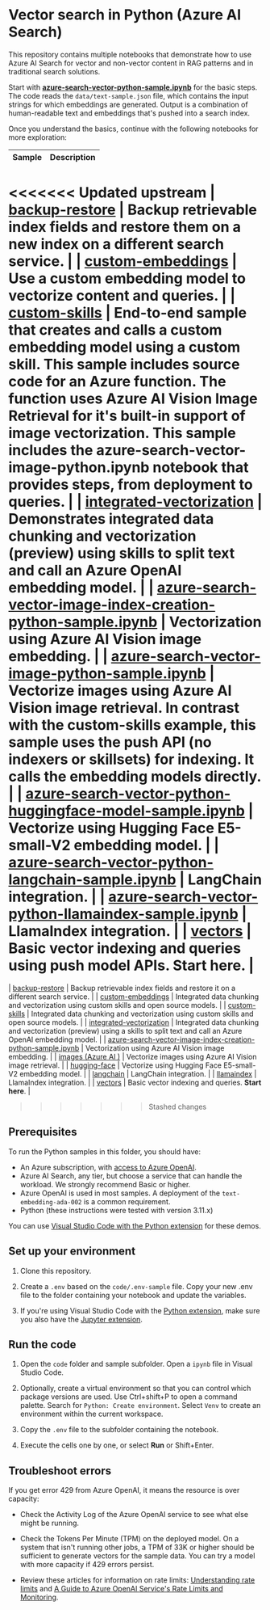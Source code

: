 # Vector search in Python (Azure AI Search)

This repository contains multiple notebooks that demonstrate how to use Azure AI Search for vector and non-vector content in RAG patterns and in traditional search solutions.

Start with [**azure-search-vector-python-sample.ipynb**](code/azure-search-vector-python-sample.ipynb) for the basic steps. The code reads the `data/text-sample.json` file, which contains the input strings for which embeddings are generated. Output is a combination of human-readable text and embeddings that's pushed into a search index.

<!-- ![Python Vector Video](https://github.com/Azure/azure-search-vector-samples/blob/main/demo-python/data/images/python-vector-video.gif?raw=true) -->

Once you understand the basics, continue with the following notebooks for more exploration:

| Sample | Description |
|--------|-------------|
<<<<<<< Updated upstream
| [backup-restore](./code/index-backup-restore/azure-search-backup-and-restore.ipynb) | Backup retrievable index fields and restore them on a new index on a different search service. |
| [custom-embeddings](./code/custom-embeddings/azure-search-custom-vectorization-sample.ipynb) | Use a custom embedding model to vectorize content and queries. |
| [custom-skills](./code/custom-embeddings/azure-search-custom-vectorization-sample.ipynb) | End-to-end sample that creates and calls a custom embedding model using a custom skill. This sample includes source code for an Azure function. The function uses Azure AI Vision Image Retrieval for it's built-in support of image vectorization. This sample includes the azure-search-vector-image-python.ipynb notebook that provides steps, from deployment to queries. |
| [integrated-vectorization](./code/integrated-vectorization/azure-search-integrated-vectorization-sample.ipynb) | Demonstrates integrated data chunking and vectorization (preview) using skills to split text and call an Azure OpenAI embedding model. |
| [azure-search-vector-image-index-creation-python-sample.ipynb](./code/azure-search-vector-image-index-creation-python-sample.ipynb) | Vectorization using Azure AI Vision image embedding. |
| [azure-search-vector-image-python-sample.ipynb](./code/azure-search-vector-image-python-sample.ipynb)  | Vectorize images using Azure AI Vision image retrieval. In contrast with the custom-skills example, this sample uses the push API (no indexers or skillsets) for indexing. It calls the embedding models directly. |
| [azure-search-vector-python-huggingface-model-sample.ipynb](./code/azure-search-vector-python-huggingface-model-sample.ipynb)  | Vectorize using Hugging Face E5-small-V2 embedding model. |
| [azure-search-vector-python-langchain-sample.ipynb](./code/langchain/azure-search-vector-python-langchain-sample.ipynb) | LangChain integration. |
| [azure-search-vector-python-llamaindex-sample.ipynb](./code/azure-search-vector-python-llamaindex-sample.ipynb) | LlamaIndex integration. |
| [vectors](./code/azure-search-vector-python-sample.ipynb) | Basic vector indexing and queries using push model APIs. **Start here**. |
=======
| [backup-restore](./code/index-backup-restore/azure-search-backup-and-restore.ipynb) | Backup retrievable index fields and restore it on a different search service. |
| [custom-embeddings](./code/custom-embeddings/azure-search-custom-vectorization-sample.ipynb) | Integrated data chunking and vectorization using custom skills and open source models. |
| [custom-skills](./code/custom-embeddings/azure-search-custom-vectorization-sample.ipynb) | Integrated data chunking and vectorization using custom skills and open source models. |
| [integrated-vectorization](./code/integrated-vectorization/azure-search-integrated-vectorization-sample.ipynb) | Integrated data chunking and vectorization (preview) using a skills to split text and call an Azure OpenAI embedding model. |
| [azure-search-vector-image-index-creation-python-sample.ipynb](./code/azure-search-vector-image-index-creation-python-sample.ipynb) | Vectorization using Azure AI Vision image embedding. |
| [images (Azure AI )](./code/azure-search-vector-image-python-sample.ipynb)  | Vectorize images using Azure AI Vision image retrieval. |
| [hugging-face](./code/azure-search-vector-python-huggingface-model-sample.ipynb)  | Vectorize using Hugging Face E5-small-V2 embedding model. |
| [langchain](./code/langchain/azure-search-vector-python-langchain-sample.ipynb) | LangChain integration. |
| [llamaindex](./code/azure-search-vector-python-llamaindex-sample.ipynb) | LlamaIndex integration. |
| [vectors](./code/vectors/azure-search-vector-python-sample.ipynb) | Basic vector indexing and queries. **Start here**. |
>>>>>>> Stashed changes

## Prerequisites

To run the Python samples in this folder, you should have:

- An Azure subscription, with [access to Azure OpenAI](https://aka.ms/oai/access).
- Azure AI Search, any tier, but choose a service that can handle the workload. We strongly recommend Basic or higher.
- Azure OpenAI is used in most samples. A deployment of the `text-embedding-ada-002` is a common requirement.
- Python (these instructions were tested with version 3.11.x)

You can use [Visual Studio Code with the Python extension](https://code.visualstudio.com/docs/python/python-tutorial) for these demos.

## Set up your environment

1. Clone this repository.

1. Create a `.env` based on the `code/.env-sample` file. Copy your new .env file to the folder containing your notebook and update the variables.

1. If you're using Visual Studio Code with the [Python extension](https://marketplace.visualstudio.com/items?itemName=ms-python.python), make sure you also have the [Jupyter extension](https://marketplace.visualstudio.com/items?itemName=ms-toolsai.jupyter).

## Run the code

1. Open the `code` folder and sample subfolder. Open a `ipynb` file in Visual Studio Code.

1. Optionally, create a virtual environment so that you can control which package versions are used. Use Ctrl+shift+P to open a command palette. Search for `Python: Create environment`. Select `Venv` to create an environment within the current workspace.

1. Copy the `.env` file to the subfolder containing the notebook.

1. Execute the cells one by one, or select **Run** or Shift+Enter.

## Troubleshoot errors

If you get error 429 from Azure OpenAI, it means the resource is over capacity:

- Check the Activity Log of the Azure OpenAI service to see what else might be running.

- Check the Tokens Per Minute (TPM) on the deployed model. On a system that isn't running other jobs, a TPM of 33K or higher should be sufficient to generate vectors for the sample data. You can try a model with more capacity if 429 errors persist.

- Review these articles for information on rate limits: [Understanding rate limits](https://learn.microsoft.com/azure/ai-services/openai/how-to/quota?tabs=rest#understanding-rate-limits) and [A Guide to Azure OpenAI Service's Rate Limits and Monitoring](https://clemenssiebler.com/posts/understanding-azure-openai-rate-limits-monitoring/).
